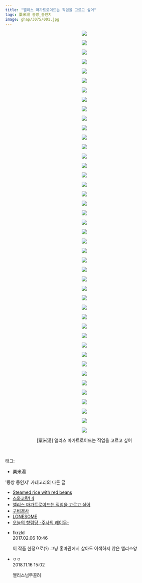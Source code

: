 ```yaml
---
title: "앨리스 마가트로이드는 직업을 고르고 싶어"
tags: 粟米湯 동방_동인지
image: ghap/3075/001.jpg
---
```

<div class="article">
<p style="text-align: center; clear: none; float: none;"><img src="{{ site.nasurl }}/ghap/3075/001.jpg"/></p>
<p style="text-align: center; clear: none; float: none;"><img src="{{ site.nasurl }}/ghap/3075/002.jpg"/></p>
<p style="text-align: center; clear: none; float: none;"><img src="{{ site.nasurl }}/ghap/3075/003.jpg"/></p>
<p style="text-align: center; clear: none; float: none;"><img src="{{ site.nasurl }}/ghap/3075/004.jpg"/></p>
<p style="text-align: center; clear: none; float: none;"><img src="{{ site.nasurl }}/ghap/3075/005.jpg"/></p>
<p style="text-align: center; clear: none; float: none;"><img src="{{ site.nasurl }}/ghap/3075/006.jpg"/></p>
<p style="text-align: center; clear: none; float: none;"><img src="{{ site.nasurl }}/ghap/3075/007.jpg"/></p>
<p style="text-align: center; clear: none; float: none;"><img src="{{ site.nasurl }}/ghap/3075/008.jpg"/></p>
<p style="text-align: center; clear: none; float: none;"><img src="{{ site.nasurl }}/ghap/3075/009.jpg"/></p>
<p style="text-align: center; clear: none; float: none;"><img src="{{ site.nasurl }}/ghap/3075/010.jpg"/></p>
<p style="text-align: center; clear: none; float: none;"><img src="{{ site.nasurl }}/ghap/3075/011.jpg"/></p>
<p style="text-align: center; clear: none; float: none;"><img src="{{ site.nasurl }}/ghap/3075/012.jpg"/></p>
<p style="text-align: center; clear: none; float: none;"><img src="{{ site.nasurl }}/ghap/3075/013.jpg"/></p>
<p style="text-align: center; clear: none; float: none;"><img src="{{ site.nasurl }}/ghap/3075/014.jpg"/></p>
<p style="text-align: center; clear: none; float: none;"><img src="{{ site.nasurl }}/ghap/3075/015.jpg"/></p>
<p style="text-align: center; clear: none; float: none;"><img src="{{ site.nasurl }}/ghap/3075/016.jpg"/></p>
<p style="text-align: center; clear: none; float: none;"><img src="{{ site.nasurl }}/ghap/3075/017.jpg"/></p>
<p style="text-align: center; clear: none; float: none;"><img src="{{ site.nasurl }}/ghap/3075/018.jpg"/></p>
<p style="text-align: center; clear: none; float: none;"><img src="{{ site.nasurl }}/ghap/3075/019.jpg"/></p>
<p style="text-align: center; clear: none; float: none;"><img src="{{ site.nasurl }}/ghap/3075/020.jpg"/></p>
<p style="text-align: center; clear: none; float: none;"><img src="{{ site.nasurl }}/ghap/3075/021.jpg"/></p>
<p style="text-align: center; clear: none; float: none;"><img src="{{ site.nasurl }}/ghap/3075/022.jpg"/></p>
<p style="text-align: center; clear: none; float: none;"><img src="{{ site.nasurl }}/ghap/3075/023.jpg"/></p>
<p style="text-align: center; clear: none; float: none;"><img src="{{ site.nasurl }}/ghap/3075/024.jpg"/></p>
<p style="text-align: center; clear: none; float: none;"><img src="{{ site.nasurl }}/ghap/3075/025.jpg"/></p>
<p style="text-align: center; clear: none; float: none;"><img src="{{ site.nasurl }}/ghap/3075/026.jpg"/></p>
<p style="text-align: center; clear: none; float: none;"><img src="{{ site.nasurl }}/ghap/3075/027.jpg"/></p>
<p style="text-align: center; clear: none; float: none;"><img src="{{ site.nasurl }}/ghap/3075/028.jpg"/></p>
<p style="text-align: center; clear: none; float: none;"><img src="{{ site.nasurl }}/ghap/3075/029.jpg"/></p>
<p style="text-align: center; clear: none; float: none;"><img src="{{ site.nasurl }}/ghap/3075/030.jpg"/></p>
<p style="text-align: center; clear: none; float: none;"><img src="{{ site.nasurl }}/ghap/3075/031.jpg"/></p>
<p style="text-align: center; clear: none; float: none;"><img src="{{ site.nasurl }}/ghap/3075/032.jpg"/></p>
<p style="text-align: center; clear: none; float: none;"><img src="{{ site.nasurl }}/ghap/3075/033.jpg"/></p>
<p style="text-align: center; clear: none; float: none;"><img src="{{ site.nasurl }}/ghap/3075/034.jpg"/></p>
<p style="text-align: center; clear: none; float: none;"><img src="{{ site.nasurl }}/ghap/3075/035.jpg"/></p>
<p style="text-align: center; clear: none; float: none;"><img src="{{ site.nasurl }}/ghap/3075/036.jpg"/></p>
<p style="text-align: center; clear: none; float: none;"><img src="{{ site.nasurl }}/ghap/3075/037.jpg"/></p>
<p style="text-align: center; clear: none; float: none;"><img src="{{ site.nasurl }}/ghap/3075/038.jpg"/></p>
<p style="text-align: center; clear: none; float: none;"><img src="{{ site.nasurl }}/ghap/3075/039.jpg"/></p>
<p style="text-align: center; clear: none; float: none;"><img src="{{ site.nasurl }}/ghap/3075/040.jpg"/></p>
<p style="text-align: center; clear: none; float: none;"><img src="{{ site.nasurl }}/ghap/3075/041.jpg"/></p>
<p style="text-align: center; clear: none; float: none;"><img src="{{ site.nasurl }}/ghap/3075/042.jpg"/></p>
<p style="text-align: center; clear: none; float: none;"><img src="{{ site.nasurl }}/ghap/3075/043.jpg"/></p>
<p style="text-align: center; clear: none; float: none;">[粟米湯] 앨리스 마가트로이드는 직업을 고르고 싶어</p>
<p><br/></p>
</div><div class="tagTrail">
<p>태그: </p>
<ul>
<li>粟米湯</li>
</ul>
</div><div class="another">
<p>'동방 동인지' 카테고리의 다른 글</p>
<ul>
<li><a href="/2017-01-05-ghap_3077">Steamed rice with red beans</a></li>
<li><a href="/2017-01-05-ghap_3076">스와코랑! 4</a></li>
<li><a href="/2017-01-05-ghap_3075">앨리스 마가트로이드는 직업을 고르고 싶어</a></li>
<li><a href="/2017-01-05-ghap_3073">구비경사</a></li>
<li><a href="/2017-01-05-ghap_3072">LONESOME</a></li>
<li><a href="/2017-01-05-ghap_3071">오늘의 향림당 -주사의 레이무-</a></li>
</ul>
</div><div class="cb_module cb_fluid">
<div class="cb_wrt cb_profile">
<div class="comment">
<ul>
<li class="cb_thumb_off" id="comment14908161">
<div class="cb_comment_area">
<div class="cb_info_area">
<div class="cb_section">
<span class="cb_nick_name">fkrzld</span>
</div>
<div class="cb_section">
<span class="cb_date">2017.02.06 10:46 </span>
</div>
</div>
<div class="cb_dsc_comment">
<p class="cb_dsc">
											이 작품 한정으로(?) 그냥 홍마관에서 살아도 어색하지 않은 앨리스양
										</p>
</div>
</div></li>
<li class="cb_thumb_off" id="comment15374006">
<div class="cb_comment_area">
<div class="cb_info_area">
<div class="cb_section">
<span class="cb_nick_name">ㅇㅇ</span>
</div>
<div class="cb_section">
<span class="cb_date">2018.11.16 15:02 </span>
</div>
</div>
<div class="cb_dsc_comment">
<p class="cb_dsc">
											앨리스넘무꼴려
										</p>
</div>
</div></li>
</ul>
</div>
</div><!-- commentList close -->
</div>